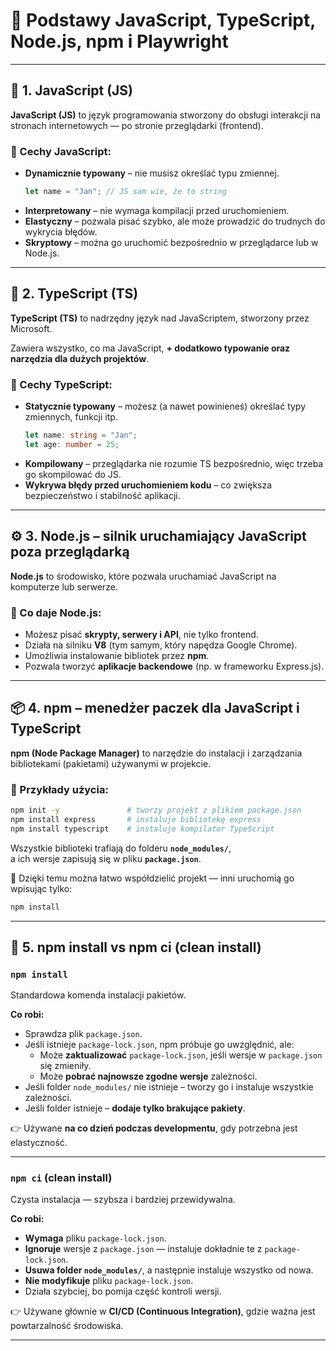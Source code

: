 # 📘 Podstawy JavaScript, TypeScript, Node.js, npm i Playwright

---

## 🧩 1. JavaScript (JS)

**JavaScript (JS)** to język programowania stworzony do obsługi interakcji na stronach internetowych — po stronie przeglądarki (frontend).

### 🔹 Cechy JavaScript:
- **Dynamicznie typowany** – nie musisz określać typu zmiennej.  
  ```js
  let name = "Jan"; // JS sam wie, że to string
  ```
- **Interpretowany** – nie wymaga kompilacji przed uruchomieniem.
- **Elastyczny** – pozwala pisać szybko, ale może prowadzić do trudnych do wykrycia błędów.
- **Skryptowy** – można go uruchomić bezpośrednio w przeglądarce lub w Node.js.

---

## 🧩 2. TypeScript (TS)

**TypeScript (TS)** to nadrzędny język nad JavaScriptem, stworzony przez Microsoft.

Zawiera wszystko, co ma JavaScript, **+ dodatkowo typowanie oraz narzędzia dla dużych projektów**.

### 🔹 Cechy TypeScript:
- **Statycznie typowany** – możesz (a nawet powinieneś) określać typy zmiennych, funkcji itp.  
  ```ts
  let name: string = "Jan";
  let age: number = 25;
  ```
- **Kompilowany** – przeglądarka nie rozumie TS bezpośrednio, więc trzeba go skompilować do JS.
- **Wykrywa błędy przed uruchomieniem kodu** – co zwiększa bezpieczeństwo i stabilność aplikacji.

---

## ⚙️ 3. Node.js – silnik uruchamiający JavaScript poza przeglądarką

**Node.js** to środowisko, które pozwala uruchamiać JavaScript na komputerze lub serwerze.

### 🔹 Co daje Node.js:
- Możesz pisać **skrypty, serwery i API**, nie tylko frontend.
- Działa na silniku **V8** (tym samym, który napędza Google Chrome).
- Umożliwia instalowanie bibliotek przez **npm**.
- Pozwala tworzyć **aplikacje backendowe** (np. w frameworku Express.js).

---

## 📦 4. npm – menedżer paczek dla JavaScript i TypeScript

**npm (Node Package Manager)** to narzędzie do instalacji i zarządzania bibliotekami (pakietami) używanymi w projekcie.

### 🔧 Przykłady użycia:
```bash
npm init -y               # tworzy projekt z plikiem package.json
npm install express       # instaluje bibliotekę express
npm install typescript    # instaluje kompilator TypeScript
```

Wszystkie biblioteki trafiają do folderu **`node_modules/`**,  
a ich wersje zapisują się w pliku **`package.json`**.

📘 Dzięki temu można łatwo współdzielić projekt — inni uruchomią go wpisując tylko:
```bash
npm install
```

---

## 🔹 5. npm install vs npm ci (clean install)

### **`npm install`**
Standardowa komenda instalacji pakietów.

**Co robi:**
- Sprawdza plik `package.json`.
- Jeśli istnieje `package-lock.json`, npm próbuje go uwzględnić, ale:
  - Może **zaktualizować** `package-lock.json`, jeśli wersje w `package.json` się zmieniły.
  - Może **pobrać najnowsze zgodne wersje** zależności.
- Jeśli folder `node_modules/` nie istnieje – tworzy go i instaluje wszystkie zależności.
- Jeśli folder istnieje – **dodaje tylko brakujące pakiety**.

👉 Używane **na co dzień podczas developmentu**, gdy potrzebna jest elastyczność.

---

### **`npm ci` (clean install)**
Czysta instalacja — szybsza i bardziej przewidywalna.

**Co robi:**
- **Wymaga** pliku `package-lock.json`.
- **Ignoruje** wersje z `package.json` — instaluje dokładnie te z `package-lock.json`.
- **Usuwa folder `node_modules/`**, a następnie instaluje wszystko od nowa.
- **Nie modyfikuje** pliku `package-lock.json`.
- Działa szybciej, bo pomija część kontroli wersji.

👉 Używane głównie w **CI/CD (Continuous Integration)**, gdzie ważna jest powtarzalność środowiska.

---